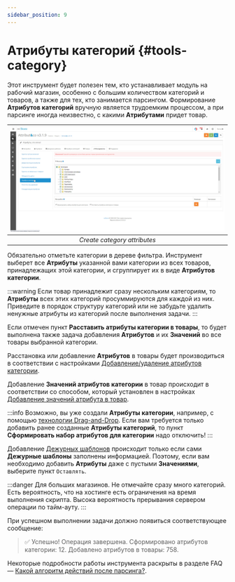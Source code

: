 ```yaml
---
sidebar_position: 9
---
```


# Атрибуты категорий {#tools-category}

Этот инструмент будет полезен тем, кто устанавливает модуль на рабочий магазин, особенно с большим количеством категорий и товаров, а также для тех, кто занимается парсингом. Формирование **Атрибутов категорий** вручную является трудоемким процессом, а при парсинге иногда неизвестно, с какими **Атрибутами** придет товар.

| ![Category attributes](/img/tutorial/tools_filter_category.jpg) |
|:--:|
| *Create category attributes* |

Обязательно отметьте категории в дереве фильтра. Инструмент выберет все **Атрибуты** указанной вами категории из всех товаров, принадлежащих этой категории, и сгруппирует их в виде **Атрибутов категории**.

:::warning
Если товар принадлежит сразу нескольким категориям, то **Атрибуты** всех этих категорий просуммируются для каждой из них. Приведите в порядок структуру категорий или не забудьте удалить ненужные атрибуты из категорий после выполнения задачи.
:::

Если отмечен пункт **Расставить атрибуты категории в товары**, то будет выполнена также задача добавления **Атрибутов** и их **Значений** во все товары выбранной категории.

Расстановка или добавление **Атрибутов** в товары будет производиться в соответствии с настройками [Добавление/удаление атрибутов категории](settings/category.md).

Добавление **Значений атрибутов категории** в товар происходит в соответствии со способом, который установлен в настройках [Добавление значений атрибута в товар](/settings/product.md).

:::info
Возможно, вы уже создали **Атрибуты категории**, например, с помощью [технологии Drag-and-Drop](using.html#using-attribute-category). Если вам требуется только добавить ранее созданные **Атрибуты категорий**, то пункт **Сформировать набор атрибутов для категории** надо отключить!
:::

Добавление [Дежурных шаблонов](general-info/duty.md) происходит только если сами **Дежурные шаблоны** заполнены информацией. Поэтому, если вам необходимо добавить **Атрибуты** даже с пустыми **Значениями**, выберите пункт `Оставлять`.

:::danger
Для больших магазинов.
Не отмечайте сразу много категорий. Есть вероятность, что на хостинге есть ограничения на время выполнения скрипта. Высока вероятность прерывания сервером операции по тайм-ауту.
:::

При успешном выполнении задачи должно появиться соответствующее сообщение:

> ✅ Успешно! Операция завершена. Сформировано атрибутов категории: 12. Добавлено атрибутов в товары: 758.

Некоторые подробности работы инструмента раскрыты в разделе FAQ — [Какой алгоритм действий после парсинга?](faq.html#theory-duty).
